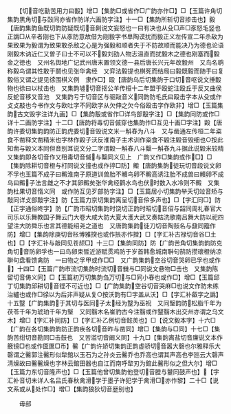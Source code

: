 <!-- { "loadSidebar": true } -->
　　【切音吃勤苦用力曰毄】增□【集韵□或省作□广韵亦作□】□【玉篇许角切集韵黒角切与嗀同亦省作防详六画防字注】十一□【集韵所斩切音掺击也】毅【唐韵集韵鱼既切韵防疑既切音劓说文妄怒也一曰有决也从殳□声□豕怒毛竖也正譌□从辛者刚也下从豕防意故借为刚毅字书臯陶谟扰而毅正义左传宣二年杀敌为果致果为毅谓为致果敢杀敌之心是为强毅和顺者失于不防故顺而能决乃为德也论语刚毅木讷近仁又曽子曰士不可以不毅刘劭人物志温直而扰毅木之德也刚塞而毅金之徳也　又州名舆地广记武州唐末置领文德一县后唐长兴元年改毅州　又鸟名鹖称毅鸟谓其性敢于鬬也见张华禽经　又弈法毅提也棋死而结局曰毅既毅而随手曰复毅俗又谓之提见徐围棋义例　隶作□】殴【唐韵乌后切集韵于口切音呕说文捶毄物也徐曰以杖击也　又集韵墟切音抠公羊传桓十二年盟于殴蛇注殴丘于反又曲侯反蛇音移又音池　又集韵亏于切音区与驱敺音义同韵防毛氏曰殴击字本从殳或作攴攴敲也今书作文与欧吐字不同欧字从欠伸之欠今俗殴击字作欧非】增□【玉篇集韵古文毁字注详九画】□【集韵鷇或省作□详鸟部鷇字注】□【集韵同防或作□详十二画防字注】十二□【唐韵将毒切音傶穿也集韵作□互见十画□字注】毇【唐韵许委切集韵韵防正韵虎委切音毁说文米一斛舂为八斗　又与凿通左传桓二年粢食不凿释文凿精米也字林作毇子沃反淮南子主术训作粢食不毇注毇音毁细也○按此知凿与毇义本同但音别耳说文分二字谓毇一斛舂八斗糳一斛舂九斗据此说毇米较精　又集韵即各切音作又租毒切音傶与糳同义见上　广韵又作□集韵或作□】□【集韵除耕切音橙与朾同说文撞也或作揨□防】毈【唐韵集韵徒玩切音段说文卵不孚也玉篇不成子曰毈淮南子原道训兽胎不贕鸟卵不毈高诱注胎不成兽曰贕卵不成乌曰毈子法言雌之不才其卵毈矣张华禽经鹳水鸟也伏时数入水冷则不毈　又集韵杜果切音惰义同　或作防互见歹部防字注】□【玉篇居小切集韵举夭切竝音矫与敽同详攴部敽字注】防【玉篇力京切集韵离呈切音伶多声也】□【字汇同□】防【正字通俗咚字】防【广韵市昭切集韵时饶切正韵时昭切音佋与韶同周礼春官大司乐以乐舞教国子舞云门大卷大咸大防大夏大濩大武又奏姑洗歌南吕舞大防以祀四望注大防舜乐也言其德能绍尧之道也　又唐韵集韵徒刀切音陶鼔名与鼗同籀作防】增□【集韵除庚切音枨博雅揬也或作掁亦作撜】□【字汇补古禄切音谷□土也】□【字汇补与敲同见苍颉□】十三□【集韵同防】防【广韵苦角切集韵韵防克角切音防卵孚也一曰鸟卵束晳近游赋贯鸡防于岁首韩愈城南聨句鹄防攒瓌橙纳凉聨句盘看馈禽防　一曰物之孚甲或作□□　又广韵集韵空谷切音哭卵已孚也或作】十四□【玉篇广韵市流切集韵时流切音雠与□同说文悬物□击也　又集韵陈留切音俦义同】□【玉篇初万切集韵刍万切与□同小舂也或作□】增□【玉篇邱丁切集韵邱耕切音铿不可近也】□【广韵集韵空谷切音哭麻□也说文作防未练治纑也或作□徐以为后非声疑从复○按沃韵有□字盖从沃】□【字汇补叡字之譌】十五毉【广韵集韵于其切与医同子太经为毉为巫祝　又同瑿韵防松脂千年为茯苓千年为琥珀千年为瑿　又同翳木名崔豹古今注翳或作毉翳木出交州亦谓之乌文木】增□【字汇补同防】□【字汇补乙例切音懿羙也】□【说文毅本字】十六□【广韵在各切集韵韵防正韵疾各切音昨与凿同】增□【集韵与□同】十七□【集韵苦绀切音勘同□击鼓也　又苦滥切音阚义同】十九□【集韵离盐切音廉说文本作籢镜□也或作匳匲□币】毊【广韵许娇切集韵正韵虚骄切音嚣大磬也尔雅释乐大磬谓之毊郭注毊形似犂錧以玉石为之孙炎云毊乔也乔高也谓其声高也李廵云大磬声清燥故曰毊毊燥也字林云錧田器也自江而南呼犂刃为錧此毊形似之但大尔】增□【玉篇力东切音隆声也】□【玉篇他曾切集韵他登切音膯与鼟同鼓声也】【字汇补音切未详人名吕氏春秋禽滑学于墨子许犯学于禽滑□亦作黎】二十□【说文系或从处作□】增□【集韵狼狄切音歴别也】












　　毋部
